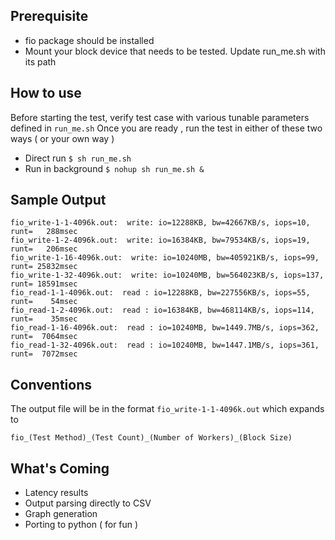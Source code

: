 Prerequisite
----------
- fio package should be installed
- Mount your block device that needs to be tested. Update run_me.sh with its path

How to use
-----------
Before starting the test, verify test case with various tunable parameters defined in ``run_me.sh``
Once you are ready , run the test in either of these two ways ( or your own way )

- Direct run  ``$ sh run_me.sh`` 
- Run in background  ``$ nohup sh run_me.sh &`` 

Sample Output
-------------
```
fio_write-1-1-4096k.out:  write: io=12288KB, bw=42667KB/s, iops=10, runt=   288msec
fio_write-1-2-4096k.out:  write: io=16384KB, bw=79534KB/s, iops=19, runt=   206msec
fio_write-1-16-4096k.out:  write: io=10240MB, bw=405921KB/s, iops=99, runt= 25832msec
fio_write-1-32-4096k.out:  write: io=10240MB, bw=564023KB/s, iops=137, runt= 18591msec
fio_read-1-1-4096k.out:  read : io=12288KB, bw=227556KB/s, iops=55, runt=    54msec
fio_read-1-2-4096k.out:  read : io=16384KB, bw=468114KB/s, iops=114, runt=    35msec
fio_read-1-16-4096k.out:  read : io=10240MB, bw=1449.7MB/s, iops=362, runt=  7064msec
fio_read-1-32-4096k.out:  read : io=10240MB, bw=1447.1MB/s, iops=361, runt=  7072msec
```

Conventions
-----------
The output file will be in the format ``fio_write-1-1-4096k.out`` which expands to

```fio_(Test Method)_(Test Count)_(Number of Workers)_(Block Size)```

What's Coming
-------------
- Latency results
- Output parsing directly to CSV
- Graph generation
- Porting to python ( for fun )
